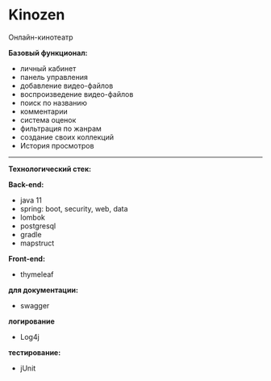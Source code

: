 # Kinozen
Онлайн-кинотеатр

**Базовый функционал:**

- личный кабинет
- панель управления
- добавление видео-файлов
- воспроизведение видео-файлов
- поиск по названию
- комментарии
- система оценок
- фильтрация по жанрам
- создание своих коллекций
- История просмотров

---------------------------------------

**Технологический стек:**

**Back-end:**

- java 11
- spring: boot, security, web, data
- lombok
- postgresql
- gradle
- mapstruct

**Front-end:**

- thymeleaf

**для документации:**

- swagger

**логирование**

- Log4j

**тестирование:**

- jUnit
